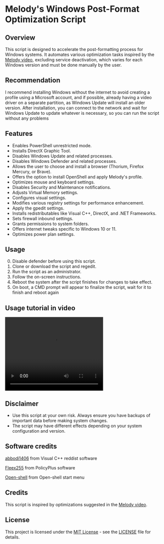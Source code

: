 # Melody's Windows Post-Format Optimization Script

## Overview
This script is designed to accelerate the post-formatting process for Windows systems. It automates various optimization tasks inspired by the [Melody video](https://youtu.be/F_4BPuqn0_o?si=fORdG5zBgEY3799F), excluding service deactivation, which varies for each Windows version and must be done manually by the user.

## Recommendation
I recommend installing Windows without the internet to avoid creating a profile using a Microsoft account, and if possible, already having a video driver on a separate partition, as Windows Update will install an older version. After installation, you can connect to the network and wait for Windows Update to update whatever is necessary, so you can run the script without any problems

## Features
- Enables PowerShell unrestricted mode.
- Installs DirectX Graphic Tool.
- Disables Windows Update and related processes.
- Disables Windows Defender and related processes.
- Allows the user to choose and install a browser (Thorium, Firefox Mercury, or Brave).
- Offers the option to install OpenShell and apply Melody's profile.
- Optimizes mouse and keyboard settings.
- Disables Security and Maintenance notifications.
- Adjusts Virtual Memory settings.
- Configures visual settings.
- Modifies various registry settings for performance enhancement.
- Apply the gpedit settings.
- Installs redistributables like Visual C++, DirectX, and .NET Frameworks.
- Sets firewall inbound settings.
- Grants permissions to system folders.
- Offers internet tweaks specific to Windows 10 or 11.
- Optimizes power plan settings.

## Usage
0. Disable defender before using this script.
1. Clone or download the script and regedit.
2. Run the script as an administrator.
3. Follow the on-screen instructions.
4. Reboot the system after the script finishes for changes to take effect.
5. On boot, a CMD prompt will appear to finalize the script, wait for it to finish and reboot again

## Usage tutorial in video
<video width="320" height="240" controls>
<source src="https://github.com/Syrusaki/Melody-s-automated-script-from-video/blob/main/video/tutorial%20in%20video.mp4" type="video/mp4">
</video>

## Disclaimer
- Use this script at your own risk. Always ensure you have backups of important data before making system changes.
- The script may have different effects depending on your system configuration and version.

## Software credits
[abbodi1406](https://github.com/abbodi1406) from Visual C++ reddist software

[Fleex255](https://github.com/Fleex255) from PolicyPlus software

[Open-shell](https://github.com/Open-Shell) from Open-shell start menu

## Credits
This script is inspired by optimizations suggested in the [Melody video](https://youtu.be/F_4BPuqn0_o?si=fORdG5zBgEY3799F).

## License
This project is licensed under the [MIT License](https://opensource.org/licenses/MIT) - see the [LICENSE](https://github.com/Syrusaki/Melody-s-automated-script-from-video/blob/main/LICENSE.md) file for details.
